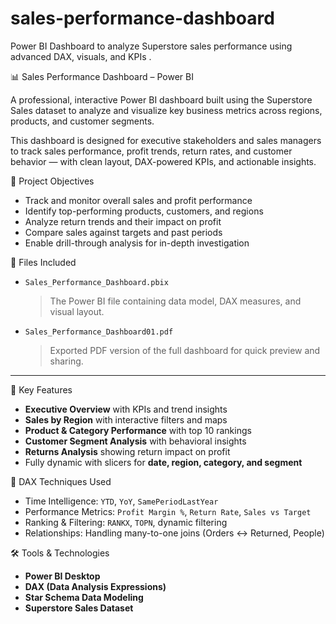 # sales-performance-dashboard
Power BI Dashboard to analyze Superstore sales performance using advanced DAX, visuals, and KPIs .



📊 Sales Performance Dashboard – Power BI

A professional, interactive Power BI dashboard built using the Superstore Sales dataset to analyze and visualize key business metrics across regions, products, and customer segments.

This dashboard is designed for executive stakeholders and sales managers to track sales performance, profit trends, return rates, and customer behavior — with clean layout, DAX-powered KPIs, and actionable insights.


🎯 Project Objectives

- Track and monitor overall sales and profit performance
- Identify top-performing products, customers, and regions
- Analyze return trends and their impact on profit
- Compare sales against targets and past periods
- Enable drill-through analysis for in-depth investigation


 📁 Files Included

- `Sales_Performance_Dashboard.pbix`  
  > The Power BI file containing data model, DAX measures, and visual layout.

- `Sales_Performance_Dashboard01.pdf`  
  > Exported PDF version of the full dashboard for quick preview and sharing.

---

📌 Key Features

- **Executive Overview** with KPIs and trend insights
- **Sales by Region** with interactive filters and maps
- **Product & Category Performance** with top 10 rankings
- **Customer Segment Analysis** with behavioral insights
- **Returns Analysis** showing return impact on profit
- Fully dynamic with slicers for **date, region, category, and segment**



🧠 DAX Techniques Used

- Time Intelligence: `YTD`, `YoY`, `SamePeriodLastYear`
- Performance Metrics: `Profit Margin %`, `Return Rate`, `Sales vs Target`
- Ranking & Filtering: `RANKX`, `TOPN`, dynamic filtering
- Relationships: Handling many-to-one joins (Orders ↔ Returned, People)



🛠️ Tools & Technologies

- **Power BI Desktop**
- **DAX (Data Analysis Expressions)**
- **Star Schema Data Modeling**
- **Superstore Sales Dataset**


